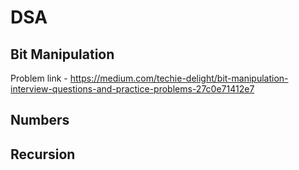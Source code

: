 # DSA

## Bit Manipulation

Problem link - https://medium.com/techie-delight/bit-manipulation-interview-questions-and-practice-problems-27c0e71412e7

## Numbers
## Recursion
